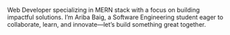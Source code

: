 Web Developer specializing in MERN stack with 
a focus on building impactful solutions. 
I’m Ariba Baig, a Software Engineering student
eager to collaborate, learn, and innovate—let’s 
build something great together.

